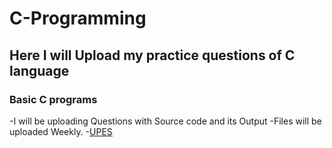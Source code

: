 # C-Programming
## Here I will Upload my practice questions of C language
### Basic C programs
-I will be uploading Questions with Source code and its Output
-Files will be uploaded Weekly.
-[UPES](https://myupes-beta.upes.ac.in/)
